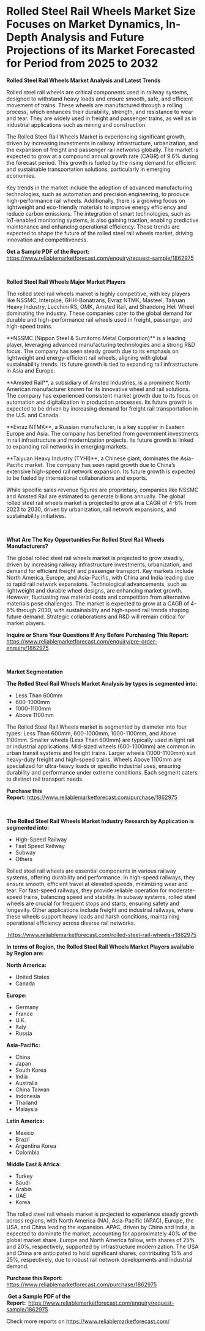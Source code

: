 <p><h1>Rolled Steel Rail Wheels Market Size Focuses on Market Dynamics, In-Depth Analysis and Future Projections of its Market Forecasted for Period from 2025 to 2032</h1></p><p><strong>Rolled Steel Rail Wheels Market Analysis and Latest Trends</strong></p>
<p><p>Rolled steel rail wheels are critical components used in railway systems, designed to withstand heavy loads and ensure smooth, safe, and efficient movement of trains. These wheels are manufactured through a rolling process, which enhances their durability, strength, and resistance to wear and tear. They are widely used in freight and passenger trains, as well as in industrial applications such as mining and construction.</p><p>The Rolled Steel Rail Wheels Market is experiencing significant growth, driven by increasing investments in railway infrastructure, urbanization, and the expansion of freight and passenger rail networks globally. The market is expected to grow at a compound annual growth rate (CAGR) of 9.6% during the forecast period. This growth is fueled by the rising demand for efficient and sustainable transportation solutions, particularly in emerging economies.</p><p>Key trends in the market include the adoption of advanced manufacturing technologies, such as automation and precision engineering, to produce high-performance rail wheels. Additionally, there is a growing focus on lightweight and eco-friendly materials to improve energy efficiency and reduce carbon emissions. The integration of smart technologies, such as IoT-enabled monitoring systems, is also gaining traction, enabling predictive maintenance and enhancing operational efficiency. These trends are expected to shape the future of the rolled steel rail wheels market, driving innovation and competitiveness.</p></p>
<p><strong>Get a Sample PDF of the Report:&nbsp;</strong> <a href="https://www.reliablemarketforecast.com/enquiry/request-sample/1862975?utm_campaign=1890&utm_medium=2&utm_source=Github&utm_content=ia&utm_term=24012025&utm_id=rolled-steel-rail-wheels">https://www.reliablemarketforecast.com/enquiry/request-sample/1862975</a></p>
<p>&nbsp;</p>
<p><strong>Rolled Steel Rail Wheels Major Market Players</strong></p>
<p><p>The rolled steel rail wheels market is highly competitive, with key players like NSSMC, Interpipe, GHH-Bonatrans, Evraz NTMK, Masteel, Taiyuan Heavy Industry, Lucchini RS, OMK, Amsted Rail, and Shandong Heli Wheel dominating the industry. These companies cater to the global demand for durable and high-performance rail wheels used in freight, passenger, and high-speed trains.</p><p>**NSSMC (Nippon Steel & Sumitomo Metal Corporation)** is a leading player, leveraging advanced manufacturing technologies and a strong R&D focus. The company has seen steady growth due to its emphasis on lightweight and energy-efficient rail wheels, aligning with global sustainability trends. Its future growth is tied to expanding rail infrastructure in Asia and Europe.</p><p>**Amsted Rail**, a subsidiary of Amsted Industries, is a prominent North American manufacturer known for its innovative wheel and rail solutions. The company has experienced consistent market growth due to its focus on automation and digitalization in production processes. Its future growth is expected to be driven by increasing demand for freight rail transportation in the U.S. and Canada.</p><p>**Evraz NTMK**, a Russian manufacturer, is a key supplier in Eastern Europe and Asia. The company has benefited from government investments in rail infrastructure and modernization projects. Its future growth is linked to expanding rail networks in emerging markets.</p><p>**Taiyuan Heavy Industry (TYHI)**, a Chinese giant, dominates the Asia-Pacific market. The company has seen rapid growth due to China’s extensive high-speed rail network expansion. Its future growth is expected to be fueled by international collaborations and exports.</p><p>While specific sales revenue figures are proprietary, companies like NSSMC and Amsted Rail are estimated to generate billions annually. The global rolled steel rail wheels market is projected to grow at a CAGR of 4-6% from 2023 to 2030, driven by urbanization, rail network expansions, and sustainability initiatives.</p></p>
<p>&nbsp;</p>
<p><strong>What Are The Key Opportunities For Rolled Steel Rail Wheels Manufacturers?</strong></p>
<p><p>The global rolled steel rail wheels market is projected to grow steadily, driven by increasing railway infrastructure investments, urbanization, and demand for efficient freight and passenger transport. Key markets include North America, Europe, and Asia-Pacific, with China and India leading due to rapid rail network expansions. Technological advancements, such as lightweight and durable wheel designs, are enhancing market growth. However, fluctuating raw material costs and competition from alternative materials pose challenges. The market is expected to grow at a CAGR of 4-6% through 2030, with sustainability and high-speed rail trends shaping future demand. Strategic collaborations and R&D will remain critical for market players.</p></p>
<p><strong>Inquire or Share Your Questions If Any Before Purchasing This Report:</strong> <a href="https://www.reliablemarketforecast.com/enquiry/pre-order-enquiry/1862975?utm_campaign=1890&utm_medium=2&utm_source=Github&utm_content=ia&utm_term=24012025&utm_id=rolled-steel-rail-wheels">https://www.reliablemarketforecast.com/enquiry/pre-order-enquiry/1862975</a></p>
<p>&nbsp;</p>
<p><strong>Market Segmentation</strong></p>
<p><strong>The Rolled Steel Rail Wheels Market Analysis by types is segmented into:</strong></p>
<p><ul><li>Less Than 600mm</li><li>600-1000mm</li><li>1000-1100mm</li><li>Above 1100mm</li></ul></p>
<p><p>The Rolled Steel Rail Wheels market is segmented by diameter into four types: Less Than 600mm, 600-1000mm, 1000-1100mm, and Above 1100mm. Smaller wheels (Less Than 600mm) are typically used in light rail or industrial applications. Mid-sized wheels (600-1000mm) are common in urban transit systems and freight trains. Larger wheels (1000-1100mm) suit heavy-duty freight and high-speed trains. Wheels Above 1100mm are specialized for ultra-heavy loads or specific industrial uses, ensuring durability and performance under extreme conditions. Each segment caters to distinct rail transport needs.</p></p>
<p><strong>Purchase this Report:&nbsp;</strong><a href="https://www.reliablemarketforecast.com/purchase/1862975?utm_campaign=1890&utm_medium=2&utm_source=Github&utm_content=ia&utm_term=24012025&utm_id=rolled-steel-rail-wheels">https://www.reliablemarketforecast.com/purchase/1862975</a></p>
<p>&nbsp;</p>
<p><strong>The Rolled Steel Rail Wheels Market Industry Research by Application is segmented into:</strong></p>
<p><ul><li>High-Speed Railway</li><li>Fast Speed Railway</li><li>Subway</li><li>Others</li></ul></p>
<p><p>Rolled steel rail wheels are essential components in various railway systems, offering durability and performance. In high-speed railways, they ensure smooth, efficient travel at elevated speeds, minimizing wear and tear. For fast-speed railways, they provide reliable operation for moderate-speed trains, balancing speed and stability. In subway systems, rolled steel wheels are crucial for frequent stops and starts, ensuring safety and longevity. Other applications include freight and industrial railways, where these wheels support heavy loads and harsh conditions, maintaining operational efficiency across diverse rail networks.</p></p>
<p><a href="https://www.reliablemarketforecast.com/rolled-steel-rail-wheels-r1862975?utm_campaign=1890&utm_medium=2&utm_source=Github&utm_content=ia&utm_term=24012025&utm_id=rolled-steel-rail-wheels">&nbsp;https://www.reliablemarketforecast.com/rolled-steel-rail-wheels-r1862975</a></p>
<p><strong>In terms of Region, the Rolled Steel Rail Wheels Market Players available by Region are:</strong></p>
<p>
    <p> <strong> North America: </strong>
        <ul>
            <li>United States</li>
            <li>Canada</li>
        </ul>
        </p> 
    <p> <strong> Europe: </strong>
        <ul>
            <li>Germany</li>
            <li>France</li>
            <li>U.K.</li>
            <li>Italy</li>
            <li>Russia</li>
        </ul>
        </p> 
    <p> <strong> Asia-Pacific: </strong>
        <ul>
            <li>China</li>
            <li>Japan</li>
            <li>South Korea</li>
            <li>India</li>
            <li>Australia</li>
            <li>China Taiwan</li>
            <li>Indonesia</li>
            <li>Thailand</li>
            <li>Malaysia</li>
        </ul>
        </p> 
    <p> <strong> Latin America: </strong>
        <ul>
            <li>Mexico</li>
            <li>Brazil</li>
            <li>Argentina Korea</li>
            <li>Colombia</li>
        </ul>
        </p> 
    <p> <strong> Middle East & Africa: </strong>
        <ul>
            <li>Turkey</li>
            <li>Saudi</li>
            <li>Arabia</li>
            <li>UAE</li>
            <li>Korea</li>
        </ul>
    </p>
    </p>
<p><p>The rolled steel rail wheels market is projected to experience steady growth across regions, with North America (NA), Asia-Pacific (APAC), Europe, the USA, and China leading the expansion. APAC, driven by China and India, is expected to dominate the market, accounting for approximately 40% of the global market share. Europe and North America follow, with shares of 25% and 20%, respectively, supported by infrastructure modernization. The USA and China are anticipated to hold significant shares, contributing 15% and 25%, respectively, due to robust rail network developments and industrial demand.</p></p>
<p><strong>Purchase this Report: </strong><a href="https://www.reliablemarketforecast.com/purchase/1862975?utm_campaign=1890&utm_medium=2&utm_source=Github&utm_content=ia&utm_term=24012025&utm_id=rolled-steel-rail-wheels">https://www.reliablemarketforecast.com/purchase/1862975</a></p>
<p>&nbsp;<strong>Get a Sample PDF of the Report:&nbsp;&nbsp;</strong><a href="https://www.reliablemarketforecast.com/enquiry/request-sample/1862975?utm_campaign=1890&utm_medium=2&utm_source=Github&utm_content=ia&utm_term=24012025&utm_id=rolled-steel-rail-wheels">https://www.reliablemarketforecast.com/enquiry/request-sample/1862975</a></p>
<p><strong></strong></p>
<p>Check more reports on <a href="https://www.reliablemarketforecast.com/?utm_campaign=1890&utm_medium=2&utm_source=Github&utm_content=ia&utm_term=24012025&utm_id=rolled-steel-rail-wheels">https://www.reliablemarketforecast.com/</a></p>